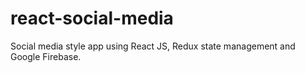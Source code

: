 # react-social-media
Social media style app using React JS, Redux state management and Google Firebase.
